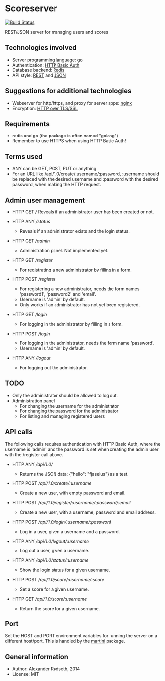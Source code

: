 Scoreserver
===========

[![Build Status](https://travis-ci.org/xyproto/scoreserver.svg?branch=master)](https://travis-ci.org/xyproto/scoreserver)

REST/JSON server for managing users and scores


Technologies involved
---------------------

* Server programming language: [go](https://golang.org)
* Authentication: [HTTP Basic Auth](https://en.wikipedia.org/wiki/Basic_access_authentication)
* Database backend: [Redis](http://redis.io/)
* API style: [REST](https://en.wikipedia.org/wiki/Representational_state_transfer) and [JSON](http://en.wikipedia.org/wiki/JSON)


Suggestions for additional technologies 
---------------------------------------

* Webserver for http/https, and proxy for server apps: [nginx](https://nginx.org)
* Encryption: [HTTP over TLS/SSL](http://en.wikipedia.org/wiki/HTTP_Secure)


Requirements
------------

* redis and go (the package is often named "golang")
* Remember to use HTTPS when using HTTP Basic Auth!


Terms used
----------

* ANY can be GET, POST, PUT or anything
* For an URL like /api/1.0/create/:username/:password, :username should be replaced with the desired username and :password with the desired password, when making the HTTP request.


Admin user management
---------------------

* HTTP GET */*
  Reveals if an administrator user has been created or not.

* HTTP ANY */status*
  * Reveals if an administrator exists and the login status.

* HTTP GET */admin*
  * Administration panel. Not implemented yet.

* HTTP GET */register*
  * For registrating a new administrator by filling in a form.

* HTTP POST */register*
  * For registering a new administrator, needs the form names 'password1', 'password2' and 'email'.
  * Username is 'admin' by default.
  * Only works if an administrator has not yet been registered.

* HTTP GET */login*
  * For logging in the administrator by filling in a form.

* HTTP POST */login*
  * For logging in the administrator, needs the form name 'password'.
  * Username is 'admin' by default.

* HTTP ANY */logout*
  * For logging out the administrator.

TODO
----

* Only the administrator should be allowed to log out.
* Administration panel
  * For changing the username for the administrator
  * For changing the password for the administrator
  * For listing and managing registered users


API calls
---------

The following calls requires authentication with HTTP Basic Auth, where the username is 'admin' and the password is set when creating the admin user with the /register call above.

* HTTP ANY */api/1.0/*
  * Returns the JSON data: {"hello": "fjaselus"} as a test.

* HTTP POST */api/1.0/create/:username*
  * Create a new user, with empty password and email.

* HTTP POST */api/1.0/register/:username/:password/:email*
  * Create a new user, with a username, password and email address.

* HTTP POST */api/1.0/login/:username/:password*
  * Log in a user, given a username and a password.

* HTTP ANY */api/1.0/logout/:username*
  * Log out a user, given a username.

* HTTP ANY */api/1.0/status/:username*
  * Show the login status for a given username.

* HTTP POST */api/1.0/score/:username/:score*
  * Set a score for a given username.

* HTTP GET */api/1.0/score/:username*
  * Return the score for a given username.


Port
----

Set the HOST and PORT environment variables for running the server on a different host/port. This is handled by the [martini](http://martini.codegangsta.io) package.


General information
-------------------

* Author: Alexander Rødseth, 2014
* License: MIT
